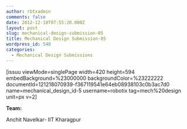 ```yaml
---
author: rbtxadmin
comments: false
date: 2012-12-18T07:55:20.000Z
layout: post
slug: mechanical-design-submission-05
title: Mechanical Design Submission-05
wordpress_id: 540
categories:
  - Mechanical Design Submissions
---
```


[issuu viewMode=singlePage width=420 height=594 embedBackground=%23000000 backgroundColor=%23222222 documentId=121218070939-f367119541e64eb08938103c0b3ac7d0 name=mechanical_design_id-5 username=robotix tag=mech%20design unit=px v=2]

**Team:**

Anchit Navelkar- IIT Kharagpur
